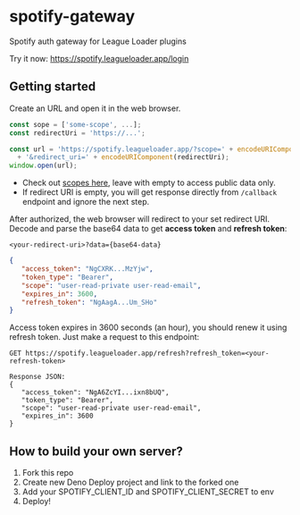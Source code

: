 # spotify-gateway
Spotify auth gateway for League Loader plugins

Try it now: https://spotify.leagueloader.app/login

## Getting started

Create an URL and open it in the web browser.

```js
const sope = ['some-scope', ...];
const redirectUri = 'https://...';

const url = 'https://spotify.leagueloader.app/?scope=' + encodeURIComponent(sope.join(' '))
  + '&redirect_uri=' + encodeURIComponent(redirectUri);
window.open(url);
```
- Check out [scopes here](https://developer.spotify.com/documentation/general/guides/authorization/scopes), leave with empty to access public data only.
- If redirect URI is empty, you will get response directly from `/callback` endpoint and ignore the next step.

After authorized, the web browser will redirect to your set redirect URI. Decode and parse the base64 data to get **access token** and **refresh token**:
```
<your-redirect-uri>?data={base64-data}
```

```json
{
   "access_token": "NgCXRK...MzYjw",
   "token_type": "Bearer",
   "scope": "user-read-private user-read-email",
   "expires_in": 3600,
   "refresh_token": "NgAagA...Um_SHo"
}
```

Access token expires in 3600 seconds (an hour), you should renew it using refresh token. Just make a request to this endpoint:

```http
GET https://spotify.leagueloader.app/refresh?refresh_token=<your-refresh-token>

Response JSON:
{
   "access_token": "NgA6ZcYI...ixn8bUQ",
   "token_type": "Bearer",
   "scope": "user-read-private user-read-email",
   "expires_in": 3600
}
```

## How to build your own server?

1. Fork this repo
2. Create new Deno Deploy project and link to the forked one
3. Add your SPOTIFY_CLIENT_ID and SPOTIFY_CLIENT_SECRET to env
4. Deploy!
